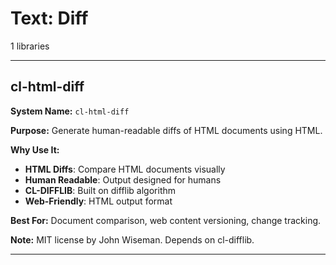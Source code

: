 # Text: Diff

1 libraries

---

## cl-html-diff

**System Name:** `cl-html-diff`

**Purpose:** Generate human-readable diffs of HTML documents using HTML.

**Why Use It:**
- **HTML Diffs**: Compare HTML documents visually
- **Human Readable**: Output designed for humans
- **CL-DIFFLIB**: Built on difflib algorithm
- **Web-Friendly**: HTML output format

**Best For:** Document comparison, web content versioning, change tracking.

**Note:** MIT license by John Wiseman. Depends on cl-difflib.

---


